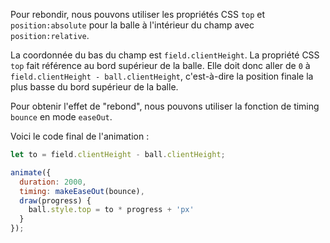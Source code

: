 Pour rebondir, nous pouvons utiliser les propriétés CSS `top` et `position:absolute` pour la balle à l'intérieur du champ avec `position:relative`.

La coordonnée du bas du champ est `field.clientHeight`. La propriété CSS `top` fait référence au bord supérieur de la balle. Elle doit donc aller de `0` à `field.clientHeight - ball.clientHeight`, c'est-à-dire la position finale la plus basse du bord supérieur de la balle.

Pour obtenir l'effet de "rebond", nous pouvons utiliser la fonction de timing `bounce` en mode `easeOut`.

Voici le code final de l'animation :

```js
let to = field.clientHeight - ball.clientHeight;

animate({
  duration: 2000,
  timing: makeEaseOut(bounce),
  draw(progress) {
    ball.style.top = to * progress + 'px'
  }
});
```
